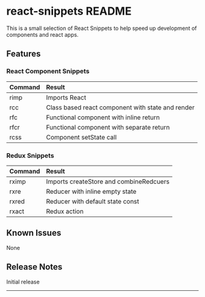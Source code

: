 # react-snippets README

This is a small selection of React Snippets to help speed up development of components and react apps.

## Features

### React Component Snippets

| Command | Result                                                      |
|:--------|:------------------------------------------------------------|
| rimp    | Imports React                                               |
| rcc     | Class based react component with state and render           |
| rfc     | Functional component with inline return                     |
| rfcr    | Functional component with separate return                   |
| rcss    | Component setState call                                     |

### Redux Snippets

| Command | Result                                                      |
|:--------|:------------------------------------------------------------|
| rximp   | Imports createStore and combineRedcuers                     |
| rxre    | Reducer with inline empty state                             |
| rxred   | Reducer with default state const                            |
| rxact   | Redux action                                                |

## Known Issues

None

## Release Notes

Initial release

-----------------------------------------------------------------------------------------------------------
